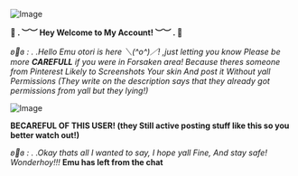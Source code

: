 ![Image](https://github.com/user-attachments/assets/093ffc09-eaec-4f51-9630-85ff1a105b92)

**🎀 . ︶︶ Hey Welcome to My Account! ︶︶ . 🎀**

_ʚ🎀ɞ : . .Hello Emu otori is here ＼(^o^)／! ,just letting you know Please be more **CAREFULL** if you were in Forsaken area! Because theres someone from Pinterest Likely to Screenshots Your skin And post it Without yall Permissions (They write on the description says that they already got permissions from yall but they lying!)_

![Image](https://github.com/user-attachments/assets/15876e94-3c27-4149-8ed5-8292874b1e27)

**BECAREFUL OF THIS USER! (they Still active posting stuff like this so you better watch out!)**

_ʚ🎀ɞ : . .Okay thats all I wanted to say, I hope yall Fine, And stay safe! Wonderhoy!!!_ **Emu has left from the chat**

